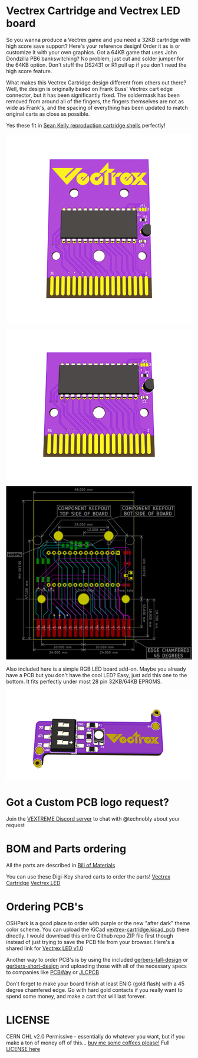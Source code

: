 Vectrex Cartridge and Vectrex LED board
===

So you wanna produce a Vectrex game and you need a 32KB cartridge with high score save support? Here's your reference design! Order it as is or customize it with your own graphics.  Got a 64KB game that uses John Dondzilla PB6 bankswitching?  No problem, just cut and solder jumper for the 64KB option. Don't stuff the DS2431 or R1 pull up if you don't need the high score feature.

What makes this Vectrex Cartridge design different from others out there?  Well, the design is originally based on Frank Buss' Vectrex cart edge connector, but it has been significantly fixed.  The soldermask has been removed from around all of the fingers, the fingers themselves are not as wide as Frank's, and the spacing of everything has been updated to match original carts as close as possible.

Yes these fit in [Sean Kelly reproduction cartridge shells](http://www.vectrexmulti.com/order2.html#!/Vectrex-Empty-Cartridge-Shells/c/38886086/offset=0&sort=normal) perfectly!

![v1.1 Cartridge Render](images/vectrex-cartridge-v1.1-render.gif)

![v1.1 Cartridge Short Render](images/vectrex-cartridge-short-v1.1-render.gif)

![v1.1 Dimensions](images/vectrex-cartridge-v1.1-dimensions.png)

Also included here is a simple RGB LED board add-on.  Maybe you already have a PCB but you don't have the cool LED? Easy, just add this one to the bottom.  It fits perfectly under most 28 pin 32KB/64KB EPROMS.

![v1.0 LED Render](images/vectrex-led-v1.0-render.gif)

Got a Custom PCB logo request?
===
Join the [VEXTREME Discord server](https://discord.gg/VDssGVJ) to chat with @technobly about your request

BOM and Parts ordering
===

All the parts are described in [Bill of Materials](bom/)

You can use these Digi-Key shared carts to order the parts!
[Vectrex Cartridge](https://www.digikey.com/short/z9jq1b)
[Vectrex LED](https://www.digikey.com/short/z9j8bp)

Ordering PCB's
===

OSHPark is a good place to order with purple or the new "after dark" theme color scheme.  You can upload the KiCad [vextrex-cartridge.kicad_pcb](hardware/vextrex-cartridge.kicad_pcb) there directly.  I would download this entire Github repo ZIP file first though instead of just trying to save the PCB file from your browser.  Here's a shared link for [Vectrex LED v1.0](https://oshpark.com/shared_projects/dIH6AJOJ)

Another way to order PCB's is by using the included [gerbers-tall-design](gerbers/vectrex-cartridge-v1.1.zip) or [gerbers-short-design](gerbers/vectrex-cartridge-v1.1-short.zip) and uploading those with all of the necessary specs to companies like [PCBWay](https://www.pcbway.com) or [JLCPCB](https://jlcpcb.com)

Don't forget to make your board finish at least ENIG (gold flash) with a 45 degree chamfered edge.  Go with hard gold contacts if you really want to spend some money, and make a cart that will last forever.

LICENSE
===

CERN OHL v2.0 Permissive - essentially do whatever you want, but if you make a ton of money off of this... [buy me some coffees please!](https://buymeacoffee.com/XzUGYrhL3)  Full [LICENSE here](LICENSE)

